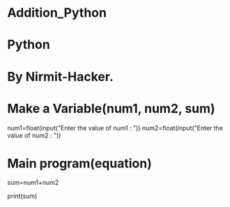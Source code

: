 # Addition_Python
# Python
# By Nirmit-Hacker.

# Make a Variable(num1, num2, sum)
num1=float(input("Enter the value of num1 : "))
num2=float(input("Enter the value of num2 : "))

# Main program(equation)
sum=num1+num2

print(sum)
